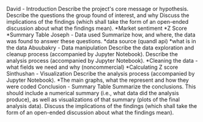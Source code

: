 David - Introduction
    Describe the project's core message or hypothesis.
    Describe the questions the group found of interest, and why
    Discuss the implications of the findings (which shall take the form of an open-ended discussion about what the findings mean).
    *Market sentiment
    *Z Score
    *Summary Table
Joseph - Data used
    Summarize how, and where, the data was found to answer these questions.
    *data source (quandl api)
    *what is in the data
Abuubakry - Data manipulation
    Describe the data exploration and cleanup process (accompanied by Jupyter Notebook).
    Describe the analysis process (accompanied by Jupyter Notebook).
    *Cleaning the data - what fields we need and why (noncommercial)
    *Calculating Z score
Sinthushan - Visualization
    Describe the analysis process (accompanied by Jupyter Notebook).
    *The main graphs, what the represent and how they were coded
Conclusion - Summary Table 
    Summarize the conclusions. This should include a numerical summary (i.e., what data did the analysis produce), as well as visualizations of that summary (plots of the final analysis data).
    Discuss the implications of the findings (which shall take the form of an open-ended discussion about what the findings mean).